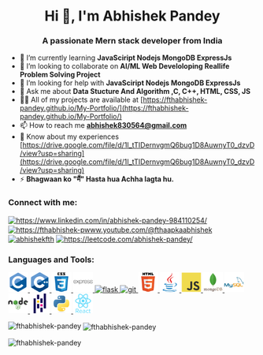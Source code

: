 <!--
**fThAbhishek-Pandey/fThAbhishek-Pandey** is a ✨ _special_ ✨ repository because its `README.md` (this file) appears on your GitHub profile.

Here are some ideas to get you started:

- 🔭 I’m currently working on ...
- 🌱 I’m currently learning ...
- 👯 I’m looking to collaborate on ...
- 🤔 I’m looking for help with ...
- 💬 Ask me about ...
- 📫 How to reach me: ...
- 😄 Pronouns: ...
- ⚡ Fun fact: ...
-->
<h1 align="center">Hi 👋, I'm Abhishek Pandey</h1>
<h3 align="center">A passionate Mern stack developer from India</h3>

- 🌱 I’m currently learning **JavaSciript Nodejs MongoDB ExpressJs**
- 👯 I’m looking to collaborate on **AI/ML Web Develoloping Reallife Problem Solving Project**
- 🤔 I’m looking for help with **JavaSciript Nodejs MongoDB ExpressJs**
- 💬 Ask me about **Data Stucture And Algorithm ,C, C++, HTML, CSS, JS**
- 👨‍💻 All of my projects are available at [https://fthabhishek-pandey.github.io/My-Portfolio/](https://fthabhishek-pandey.github.io/My-Portfolio/)
- 📫 How to reach me **abhishek830564@gmail.com**
- 📄 Know about my experiences [https://drive.google.com/file/d/1I_tTIDernvgmQ6bug1D8AuwnyT0_dzvD/view?usp=sharing](https://drive.google.com/file/d/1I_tTIDernvgmQ6bug1D8AuwnyT0_dzvD/view?usp=sharing)
- ⚡ **Bhagwaan ko "मैं" Hasta hua Achha lagta hu.**
<h3 align="left">Connect with me:</h3>
<p align="left">
<a href="https://linkedin.com/in/https://www.linkedin.com/in/abhishek-pandey-984110254/" target="blank"><img align="center" src="https://raw.githubusercontent.com/rahuldkjain/github-profile-readme-generator/master/src/images/icons/Social/linked-in-alt.svg" alt="https://www.linkedin.com/in/abhishek-pandey-984110254/" height="30" width="40" /></a>
<a href="https://www.youtube.com/c/https://fthabhishek-pwww.youtube.com/@fthaapkaabhishek" target="blank"><img align="center" src="https://raw.githubusercontent.com/rahuldkjain/github-profile-readme-generator/master/src/images/icons/Social/youtube.svg" alt="https://fthabhishek-pwww.youtube.com/@fthaapkaabhishek" height="30" width="40" /></a>
<a href="https://www.codechef.com/users/abhishekfth" target="blank"><img align="center" src="https://cdn.jsdelivr.net/npm/simple-icons@3.1.0/icons/codechef.svg" alt="abhishekfth" height="30" width="40" /></a>
<a href="https://www.leetcode.com/https://leetcode.com/abhishek-pandey/" target="blank"><img align="center" src="https://raw.githubusercontent.com/rahuldkjain/github-profile-readme-generator/master/src/images/icons/Social/leet-code.svg" alt="https://leetcode.com/abhishek-pandey/" height="30" width="40" /></a>
</p>

<h3 align="left">Languages and Tools:</h3>
<p align="left"> <a href="https://www.cprogramming.com/" target="_blank" rel="noreferrer"> <img src="https://raw.githubusercontent.com/devicons/devicon/master/icons/c/c-original.svg" alt="c" width="40" height="40"/> </a> <a href="https://www.w3schools.com/cpp/" target="_blank" rel="noreferrer"> <img src="https://raw.githubusercontent.com/devicons/devicon/master/icons/cplusplus/cplusplus-original.svg" alt="cplusplus" width="40" height="40"/> </a> <a href="https://www.w3schools.com/css/" target="_blank" rel="noreferrer"> <img src="https://raw.githubusercontent.com/devicons/devicon/master/icons/css3/css3-original-wordmark.svg" alt="css3" width="40" height="40"/> </a> <a href="https://expressjs.com" target="_blank" rel="noreferrer"> <img src="https://raw.githubusercontent.com/devicons/devicon/master/icons/express/express-original-wordmark.svg" alt="express" width="40" height="40"/> </a> <a href="https://flask.palletsprojects.com/" target="_blank" rel="noreferrer"> <img src="https://www.vectorlogo.zone/logos/pocoo_flask/pocoo_flask-icon.svg" alt="flask" width="40" height="40"/> </a> <a href="https://git-scm.com/" target="_blank" rel="noreferrer"> <img src="https://www.vectorlogo.zone/logos/git-scm/git-scm-icon.svg" alt="git" width="40" height="40"/> </a> <a href="https://www.w3.org/html/" target="_blank" rel="noreferrer"> <img src="https://raw.githubusercontent.com/devicons/devicon/master/icons/html5/html5-original-wordmark.svg" alt="html5" width="40" height="40"/> </a> <a href="https://www.java.com" target="_blank" rel="noreferrer"> <img src="https://raw.githubusercontent.com/devicons/devicon/master/icons/java/java-original.svg" alt="java" width="40" height="40"/> </a> <a href="https://developer.mozilla.org/en-US/docs/Web/JavaScript" target="_blank" rel="noreferrer"> <img src="https://raw.githubusercontent.com/devicons/devicon/master/icons/javascript/javascript-original.svg" alt="javascript" width="40" height="40"/> </a> <a href="https://www.mongodb.com/" target="_blank" rel="noreferrer"> <img src="https://raw.githubusercontent.com/devicons/devicon/master/icons/mongodb/mongodb-original-wordmark.svg" alt="mongodb" width="40" height="40"/> </a> <a href="https://www.mysql.com/" target="_blank" rel="noreferrer"> <img src="https://raw.githubusercontent.com/devicons/devicon/master/icons/mysql/mysql-original-wordmark.svg" alt="mysql" width="40" height="40"/> </a> <a href="https://nodejs.org" target="_blank" rel="noreferrer"> <img src="https://raw.githubusercontent.com/devicons/devicon/master/icons/nodejs/nodejs-original-wordmark.svg" alt="nodejs" width="40" height="40"/> </a> <a href="https://pandas.pydata.org/" target="_blank" rel="noreferrer"> <img src="https://raw.githubusercontent.com/devicons/devicon/2ae2a900d2f041da66e950e4d48052658d850630/icons/pandas/pandas-original.svg" alt="pandas" width="40" height="40"/> </a> <a href="https://www.python.org" target="_blank" rel="noreferrer"> <img src="https://raw.githubusercontent.com/devicons/devicon/master/icons/python/python-original.svg" alt="python" width="40" height="40"/> </a> <a href="https://reactjs.org/" target="_blank" rel="noreferrer"> <img src="https://raw.githubusercontent.com/devicons/devicon/master/icons/react/react-original-wordmark.svg" alt="react" width="40" height="40"/> </a> </p>

<p><img align="left" src="https://github-readme-stats.vercel.app/api/top-langs?username=fthabhishek-pandey&show_icons=true&locale=en&layout=compact" alt="fthabhishek-pandey" /></p>

<p>&nbsp;<img align="center" src="https://github-readme-stats.vercel.app/api?username=fthabhishek-pandey&show_icons=true&locale=en" alt="fthabhishek-pandey" /></p>

<p><img align="center" src="https://github-readme-streak-stats.herokuapp.com/?user=fthabhishek-pandey&" alt="fthabhishek-pandey" /></p>

